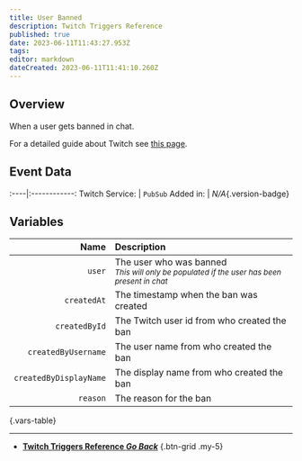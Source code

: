 ```yaml
---
title: User Banned
description: Twitch Triggers Reference
published: true
date: 2023-06-11T11:43:27.953Z
tags: 
editor: markdown
dateCreated: 2023-06-11T11:41:10.260Z
---
```


## Overview
When a user gets banned in chat.

For a detailed guide about Twitch see [this page](/Platforms/Twitch).

## Event Data
:----|:------------:
Twitch Service: | `PubSub`
Added in: | *N/A*{.version-badge}

## Variables
Name | Description
----:|:------------
`user` | The user who was banned <br> <small>*This will only be populated if the user has been present in chat*</small>
`createdAt` | The timestamp when the ban was created
`createdById` | The Twitch user id from who created the ban 
`createdByUsername` | The user name from who created the ban
`createdByDisplayName` | The display name from who created the ban
`reason` | The reason for the ban
{.vars-table}

---

- [<i class="mdi mdi-chevron-left"></i>**Twitch Triggers Reference *Go Back***](/Triggers/Twitch)
{.btn-grid .my-5}